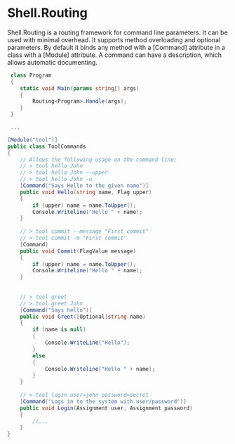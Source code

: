 # Shell.Routing
Shell.Routing is a routing framework for command line parameters. It can be used with minimal overhead.
It supports method overloading and optional parameters. 
By default it binds any method with a [Command] attribute in a class with a [Module] attribute.
A command can have a description, which allows automatic documenting.

```csharp
 class Program
 {
    static void Main(params string[] args)
    {
        Routing<Program>.Handle(args);
    }  
 }

 ...

[Module("tool")]
public class ToolCommands
{
    // Allows the following usage on the command line:
    // > tool hello John 
    // > tool hello John --upper
	// > tool hello John -u
    [Command("Says Hello to the given name")]
    public void Hello(string name, Flag upper)
    {
        if (upper) name = name.ToUpper();
        Console.Writeline("Hello " + name);
    }
	
	// > tool commit --message "First commit"
	// > tool commit -m "First commit"
	[Command]
    public void Commit(FlagValue message)
    {
        if (upper) name = name.ToUpper();
        Console.Writeline("Hello " + name);
    }
	
	
	// > tool greet
	// > tool greet John
	[Command("Says hello")]
    public void Greet([Optional]string name)
    {
		if (name is null)
		{
			Console.WriteLine("Hello");
		}
		else 
		{
			Console.Writeline("Hello " + name);
		}
    }
	
	// > tool login user=john password=secret
	[Command("Logs in to the system with user/password")]
    public void Login(Assignment user, Assignment password)
    {
		//...
    }
}
```
